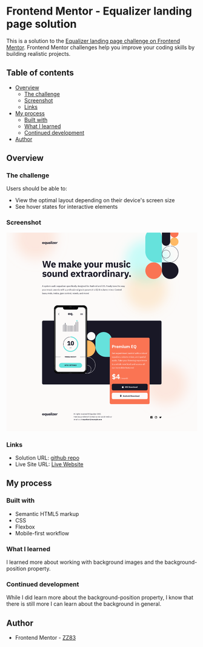 # Frontend Mentor - Equalizer landing page solution

This is a solution to the [Equalizer landing page challenge on Frontend Mentor](https://www.frontendmentor.io/challenges/equalizer-landing-page-7VJ4gp3DE). Frontend Mentor challenges help you improve your coding skills by building realistic projects. 

## Table of contents

- [Overview](#overview)
  - [The challenge](#the-challenge)
  - [Screenshot](#screenshot)
  - [Links](#links)
- [My process](#my-process)
  - [Built with](#built-with)
  - [What I learned](#what-i-learned)
  - [Continued development](#continued-development)
- [Author](#author)

## Overview

### The challenge

Users should be able to:

- View the optimal layout depending on their device's screen size
- See hover states for interactive elements

### Screenshot

![](assets/eq.png)

### Links

- Solution URL: [github repo](https://github.com/ZZ83/equalizer-landing-page)
- Live Site URL: [Live Website](https://zz83.github.io/equalizer-landing-page/)

## My process

### Built with

- Semantic HTML5 markup
- CSS 
- Flexbox
- Mobile-first workflow

### What I learned

I learned more about working with background images and the background-position property.

### Continued development

While I did learn more about the background-position property, I know that there is still more I can learn about the background in general.

## Author

- Frontend Mentor - [ZZ83](https://www.frontendmentor.io/profile/ZZ83)





